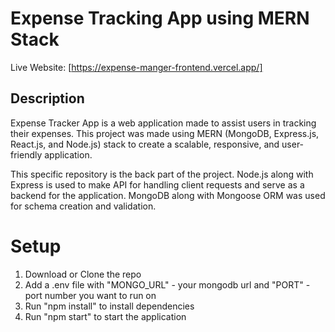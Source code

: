 # Expense Tracking App using MERN Stack

Live Website: [https://expense-manger-frontend.vercel.app/]
## Description

Expense Tracker App is a web application made to assist users in tracking their expenses. This project was made using MERN (MongoDB, Express.js, React.js, and Node.js) stack to create a scalable, responsive, and user-friendly application.

This specific repository is the back part of the project. Node.js along with Express is used to make API for handling client requests and serve as a backend for the application. MongoDB along with Mongoose ORM was used for schema creation and validation. 

# Setup
1. Download or Clone the repo
2. Add a .env file with "MONGO_URL" - your mongodb url and "PORT" - port number you want to run on
3. Run "npm install" to install dependencies
4. Run "npm start" to start the application
